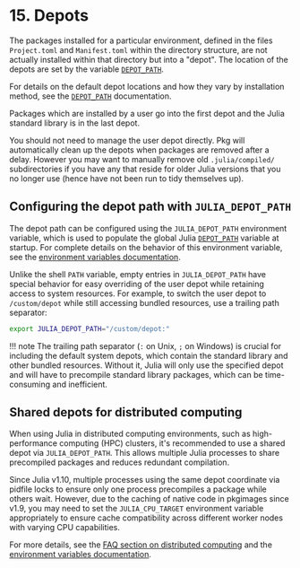 # **15.** Depots

The packages installed for a particular environment, defined in the
files `Project.toml` and `Manifest.toml` within the directory
structure, are not actually installed within that directory but into a
"depot". The location of the depots are set by the variable
[`DEPOT_PATH`](https://docs.julialang.org/en/v1/base/constants/#Base.DEPOT_PATH).

For details on the default depot locations and how they vary by installation method,
see the [`DEPOT_PATH`](https://docs.julialang.org/en/v1/base/constants/#Base.DEPOT_PATH) documentation.

Packages which are installed by a user go into the first depot and the Julia
standard library is in the last depot.

You should not need to manage the user depot directly. Pkg will automatically clean up
the depots when packages are removed after a delay. However you may want to manually
remove old `.julia/compiled/` subdirectories if you have any that reside for older Julia
versions that you no longer use (hence have not been run to tidy themselves up).

## Configuring the depot path with `JULIA_DEPOT_PATH`

The depot path can be configured using the `JULIA_DEPOT_PATH` environment variable,
which is used to populate the global Julia [`DEPOT_PATH`](https://docs.julialang.org/en/v1/base/constants/#Base.DEPOT_PATH) variable
at startup. For complete details on the behavior of this environment variable,
see the [environment variables documentation](https://docs.julialang.org/en/v1/manual/environment-variables/#JULIA_DEPOT_PATH).

Unlike the shell `PATH` variable, empty entries in `JULIA_DEPOT_PATH`
have special behavior for easy overriding of the user depot while retaining access to system resources.
For example, to switch the user depot to `/custom/depot` while still accessing bundled
resources, use a trailing path separator:

```bash
export JULIA_DEPOT_PATH="/custom/depot:"
```

!!! note
    The trailing path separator (`:` on Unix, `;` on Windows) is crucial for including
    the default system depots, which contain the standard library and other bundled
    resources. Without it, Julia will only use the specified depot and will have to precompile
    standard library packages, which can be time-consuming and inefficient.

## Shared depots for distributed computing

When using Julia in distributed computing environments, such as high-performance computing
(HPC) clusters, it's recommended to use a shared depot via `JULIA_DEPOT_PATH`. This allows
multiple Julia processes to share precompiled packages and reduces redundant compilation.

Since Julia v1.10, multiple processes using the same depot coordinate via pidfile locks
to ensure only one process precompiles a package while others wait. However, due to
the caching of native code in pkgimages since v1.9, you may need to set the `JULIA_CPU_TARGET`
environment variable appropriately to ensure cache compatibility across different
worker nodes with varying CPU capabilities.

For more details, see the [FAQ section on distributed computing](https://docs.julialang.org/en/v1/manual/faq/#Computing-cluster)
and the [environment variables documentation](https://docs.julialang.org/en/v1/manual/environment-variables/#JULIA_CPU_TARGET).
